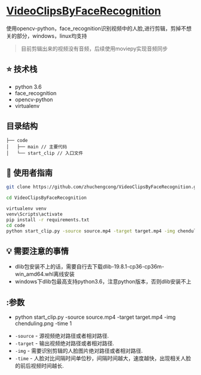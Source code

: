 
# [VideoClipsByFaceRecognition](https://github.com/zhuchengcong/VideoClipsByFaceRecognition.git)

使用opencv-python，face_recognition识别视频中的人脸,进行剪辑，剪掉不想关的部分，windows，linux均支持
> 目前剪辑出来的视频没有音频，后续使用moviepy实现音频同步

## :star: 技术栈

- python 3.6
- face_recognition
- opencv-python
- virtualenv

## 目录结构

```
├── code
│   ├── main // 主要代码
│   └── start_clip // 入口文件
```

## :rocket: 使用者指南

```bash
git clone https://github.com/zhuchengcong/VideoClipsByFaceRecognition.git

cd VideoClipsByFaceRecognition

virtualenv venv
venv\Scripts\activate
pip install -r requirements.txt
cd code
python start_clip.py -source source.mp4 -target target.mp4 -img chenduling.png -time 1
```

## :bulb: 需要注意的事情

- dlib包安装不上的话，需要自行去下载dlib-19.8.1-cp36-cp36m-win_amd64.whl离线安装
- windows下dlib包最高支持python3.6，注意python版本，否则dlib安装不上



## :参数
- python start_clip.py -source source.mp4 -target target.mp4 -img chenduling.png -time 1
* `-source` - 源视频绝对路径或者相对路径.
* `-target` - 输出视频绝对路径或者相对路径.
* `-img` - 需要识别剪辑的人脸图片绝对路径或者相对路径.
* `-time` - 人脸对比间隔时间单位秒，间隔时间越大，速度越快，出现相关人脸的前后视频时间越长.

